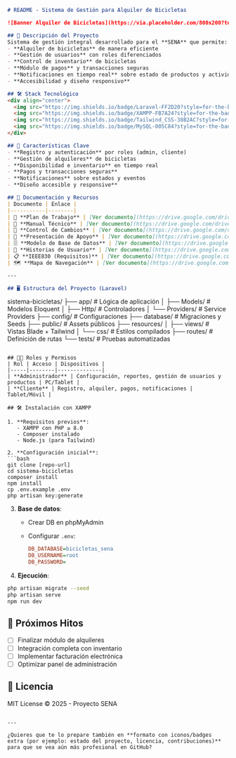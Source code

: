 ```markdown
# README - Sistema de Gestión para Alquiler de Bicicletas

![Banner Alquiler de Bicicletas](https://via.placeholder.com/800x200?text=Sistema+de+Alquiler+de+Bicicletas) <!-- Reemplazar con logo real -->

## 📌 Descripción del Proyecto
Sistema de gestión integral desarrollado para el **SENA** que permite:
- **Alquiler de bicicletas** de manera eficiente
- **Gestión de usuarios** con roles diferenciados
- **Control de inventario** de bicicletas
- **Módulo de pagos** y transacciones seguras
- **Notificaciones en tiempo real** sobre estado de productos y actividades
- **Accesibilidad y diseño responsivo**

## 🛠 Stack Tecnológico
<div align="center">
  <img src="https://img.shields.io/badge/Laravel-FF2D20?style=for-the-badge&logo=laravel&logoColor=white" alt="Laravel">
  <img src="https://img.shields.io/badge/XAMPP-FB7A24?style=for-the-badge&logo=xampp&logoColor=white" alt="XAMPP">
  <img src="https://img.shields.io/badge/Tailwind_CSS-38B2AC?style=for-the-badge&logo=tailwind-css&logoColor=white" alt="Tailwind CSS">
  <img src="https://img.shields.io/badge/MySQL-005C84?style=for-the-badge&logo=mysql&logoColor=white" alt="MySQL">
</div>

## 🚀 Características Clave
- **Registro y autenticación** por roles (admin, cliente)
- **Gestión de alquileres** de bicicletas
- **Disponibilidad e inventario** en tiempo real
- **Pagos y transacciones seguras**
- **Notificaciones** sobre estados y eventos
- **Diseño accesible y responsive**

## 📂 Documentación y Recursos
| Documento | Enlace |
|-----------|--------|
| 📝 **Plan de Trabajo** | [Ver documento](https://drive.google.com/drive/folders/1r88Ki3ZCiloMSj70lhl4lW20CkdDvYoA) |
| 📘 **Manual Técnico** | [Ver documento](https://drive.google.com/drive/folders/1z-9G14F-J2mcMsdBcXHzIaZjcj1jMNM5) |
| 🔄 **Control de Cambios** | [Ver documento](https://drive.google.com/drive/folders/1c5h5dHLrsuBJt0yMaf-49K5BMy7gpw_d) |
| 🎤 **Presentación de Apoyo** | [Ver documento](https://drive.google.com/drive/folders/1n38yAdKIQWj0IgIrIa-c4mmLOQw-mVPy) |
| 🗄️ **Modelo de Base de Datos** | [Ver documento](https://drive.google.com/drive/folders/1ojStVqisLEchZyj6zTqIacGAQKc7IJOW) |
| 👥 **Historias de Usuario** | [Ver documento](https://drive.google.com/drive/folders/1Y3z0w2VTopov9UTWEqHJciXNofUYsNbv) |
| 📋 **IEEE830 (Requisitos)** | [Ver documento](https://drive.google.com/drive/folders/1wvDvoPD93tObOofxuAMnU5nH6ni3FTmZ) |
| 🗺️ **Mapa de Navegación** | [Ver documento](https://drive.google.com/drive/folders/1kQN5nHkViHyujU5t03lwMp12uW3gYaAN) |

---

## 🖥️ Estructura del Proyecto (Laravel)
```

sistema-bicicletas/
├── app/                  # Lógica de aplicación
│   ├── Models/           # Modelos Eloquent
│   ├── Http/             # Controladores
│   └── Providers/        # Service Providers
├── config/               # Configuraciones
├── database/             # Migraciones y Seeds
├── public/               # Assets públicos
├── resources/
│   ├── views/            # Vistas Blade + Tailwind
│   └── css/              # Estilos compilados
├── routes/               # Definición de rutas
└── tests/                # Pruebas automatizadas

````

## 👨‍💻 Roles y Permisos
| Rol | Acceso | Dispositivos |
|-----|--------|--------------|
| **Administrador** | Configuración, reportes, gestión de usuarios y productos | PC/Tablet |
| **Cliente** | Registro, alquiler, pagos, notificaciones | Tablet/Móvil |

## 🛠️ Instalación con XAMPP

1. **Requisitos previos**:
   - XAMPP con PHP ≥ 8.0
   - Composer instalado
   - Node.js (para Tailwind)

2. **Configuración inicial**:
```bash
git clone [repo-url]
cd sistema-bicicletas
composer install
npm install
cp .env.example .env
php artisan key:generate
````

3. **Base de datos**:

   * Crear DB en phpMyAdmin
   * Configurar `.env`:

     ```ini
     DB_DATABASE=bicicletas_sena
     DB_USERNAME=root
     DB_PASSWORD=
     ```

4. **Ejecución**:

```bash
php artisan migrate --seed
php artisan serve
npm run dev
```

## 📅 Próximos Hitos

* [ ] Finalizar módulo de alquileres
* [ ] Integración completa con inventario
* [ ] Implementar facturación electrónica
* [ ] Optimizar panel de administración

## 📜 Licencia

MIT License © 2025 - Proyecto SENA

```

---

¿Quieres que te lo prepare también en **formato con iconos/badges extra (por ejemplo: estado del proyecto, licencia, contribuciones)** para que se vea aún más profesional en GitHub?
```
